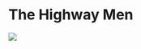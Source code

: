 # The Highway Men

![](https://external-content.duckduckgo.com/iu/?u=https%3A%2F%2Ftse1.mm.bing.net%2Fth%3Fid%3DOIP.croDAosTeTxWiVe0rbgN4AHaLB%26pid%3DApi&f=1)
